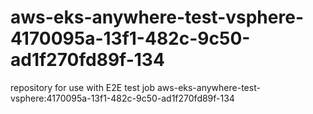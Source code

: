 # aws-eks-anywhere-test-vsphere-4170095a-13f1-482c-9c50-ad1f270fd89f-134
repository for use with E2E test job aws-eks-anywhere-test-vsphere:4170095a-13f1-482c-9c50-ad1f270fd89f-134

